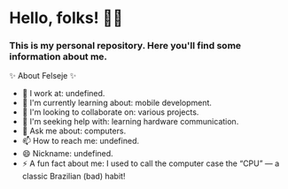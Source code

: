 # Hello, folks! 👋😄
### This is my personal repository. Here you'll find some information about me.

✨ About Felseje ✨

- 🔭 I work at: undefined.
- 🌱 I'm currently learning about: mobile development.
- 👯 I'm looking to collaborate on: various projects.
- 🤔 I'm seeking help with: learning hardware communication.
- 💬 Ask me about: computers.
- 📫 How to reach me: undefined.
- 😄 Nickname: undefined.
- ⚡ A fun fact about me: I used to call the computer case the “CPU” — a classic Brazilian (bad) habit!
